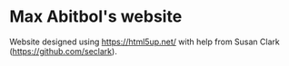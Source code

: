 # Max Abitbol's website

Website designed using https://html5up.net/ with help from Susan Clark (https://github.com/seclark). 
